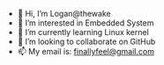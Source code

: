- 👋 Hi, I’m Logan@thewake
- 👀 I’m interested in Embedded System
- 🌱 I’m currently learning Linux kernel
- 💞️ I’m looking to collaborate on GitHub
- 📫 My email is: finallyfeel@gmail.com

<!---
thewake/thewake is a ✨ special ✨ repository because its `README.md` (this file) appears on your GitHub profile.
You can click the Preview link to take a look at your changes.
--->
